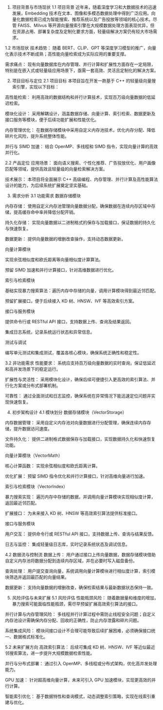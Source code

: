 1. 项目背景与市场现状
1.1 项目背景
近年来，随着深度学习和大数据技术的迅速发展，Embedding 技术在文本、图像和多模态数据处理中得到广泛应用。向量化数据检索已成为智能搜索、推荐系统以及广告投放等领域的核心技术。尽管 FAISS、Milvus 等开源向量搜索引擎在大规模数据处理方面表现优异，但在资源占用、部署复杂度及定制化要求方面，轻量级解决方案仍有较大市场需求。

1.2 市场现状
技术趋势：
随着 BERT、CLIP、GPT 等深度学习模型的推广，向量化表示技术不断成熟；高性能向量检索成为实际应用的重要支撑。

需求痛点：
现有向量数据库在内存管理、并行计算和扩展性方面存在一定局限，特别是在嵌入式或轻量级应用场景下，亟需一套高效、灵活且定制化的解决方案。

2. 项目目标与定位
2.1 项目目标
本项目旨在开发一款基于 C++ 的轻量级向量搜索引擎，实现以下目标：

高性能检索：
利用高效的数据结构和并行计算技术，实现百万级向量数据的低延迟检索。

模块化设计：
采用解耦设计，涵盖数据存储、向量计算、索引检索、数据更新及接口服务等模块，便于后续功能扩展和性能优化。

内存管理优化：
在数据存储模块中采用自定义内存池技术，优化内存分配、降低碎片化风险，提升系统整体性能。

并行与 SIMD 加速：
结合 OpenMP、多线程和 SIMD 指令，实现向量计算的高效并行化。

2.2 产品定位
应用场景：
面向语义搜索、个性化推荐、广告投放优化、用户画像匹配等领域，提供高效且轻量级的向量检索解决方案。

技术展示：
本项目将全面展示 C++ 高级编程、内存管理、并行计算及高性能算法设计的能力，为后续系统扩展奠定坚实基础。

3. 需求分析
3.1 功能需求
数据存储模块

内存存储：
使用自定义内存池管理向量数据分配，确保数据在连续内存区域中存储，提高缓存命中率并降低分配开销。

持久化存储：
实现向量数据以二进制格式的保存与加载接口，保证数据的持久化与快速恢复。

数据更新：
提供向量数据的增删改查操作，支持动态数据更新。

向量计算模块

实现余弦相似度和欧氏距离等向量相似度计算算法。

预留 SIMD 加速和并行计算接口，针对高维数据进行优化。

索引与检索模块

基础实现暴力搜索算法：遍历内存中存储的向量，调用计算模块得到最近邻匹配。

预留扩展接口，便于后续接入 KD 树、HNSW、IVF 等高效索引方案。

接口与服务模块

提供命令行或 RESTful API 接口，支持数据上传、查询及结果返回。

集成日志系统，记录系统运行状态和异常信息。

测试与调试

编写单元测试和集成测试，覆盖各核心模块，确保系统正确性和稳定性。

3.2 非功能需求
性能要求：
系统应支持百万级向量数据的实时查询，保证低延迟和高并发场景下的稳定运行。

扩展性与灵活性：
采用模块化设计，确保后续可便捷引入更高效的索引算法、并行化方案或分布式部署机制。

可靠性：
通过全面测试和日志监控，确保系统在异常情况下能迅速定位问题并实现快速恢复。

4. 初步架构设计
4.1 模块划分
数据存储模块（VectorStorage）

内存数据管理：
采用自定义内存池对向量数据进行分配管理，确保连续内存存储，提升数据访问速度。

文件持久化：
提供二进制格式数据保存与加载接口，实现数据持久化和快速恢复功能。

向量计算模块（VectorMath）

核心计算函数：
实现余弦相似度和欧氏距离计算。

优化扩展：
预留 SIMD 指令优化和并行计算接口，针对高维向量进行加速。

索引与检索模块（VectorIndex）

暴力搜索实现：
遍历内存中存储的数据，并调用向量计算模块实现相似度计算，返回最近邻匹配。

扩展接口：
为未来接入 KD 树、HNSW 等高效索引算法提供标准接口。

接口与服务模块

用户交互：
提供命令行或 RESTful API 接口，支持数据上传、查询与结果反馈。

日志与监控：
集成轻量级日志库，实时记录系统状态及调试信息。

4.2 数据流与控制流
数据上传：
用户通过接口上传向量数据，数据存储模块借助自定义内存池将数据分配到连续内存区域，并在必要时写入磁盘备份。

查询处理：
用户提交查询向量，系统调用向量计算模块进行相似度计算，索引模块筛选并返回最匹配的向量结果。

数据更新：
支持向量数据的增删改查，确保检索结果与最新数据状态保持一致。

5. 风险评估与未来扩展
5.1 风险评估
性能瓶颈风险：
随着数据量和维度的增加，暴力搜索可能面临性能瓶颈，需尽早预留扩展高效索引算法的接口。

并行计算与内存管理风险：
多线程并行计算过程中需防止线程安全问题；自定义内存池设计需确保内存分配、回收的正确性，防止内存泄露和碎片问题。

系统集成风险：
模块间接口设计不合理可能导致后续扩展困难，必须确保接口统一、数据格式标准化。

5.2 未来扩展方向
高效索引算法：
后续可集成 KD 树、HNSW、IVF 等近似最近邻搜索算法，进一步提升大规模数据检索性能。

并行与分布式部署：
通过引入 OpenMP、多线程或分布式架构，优化高并发处理能力。

GPU 加速：
针对超高维向量计算，未来可引入 GPU 加速模块，实现更高效的并行计算。

智能索引优化：
基于数据特性和查询模式，动态调整索引策略，实现在线索引重建与优化。

